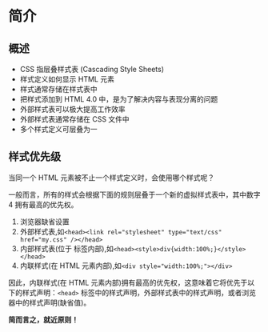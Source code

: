 # 简介
## 概述
- CSS 指层叠样式表 (Cascading Style Sheets)
- 样式定义如何显示 HTML 元素
- 样式通常存储在样式表中
- 把样式添加到 HTML 4.0 中，是为了解决内容与表现分离的问题
- 外部样式表可以极大提高工作效率
- 外部样式表通常存储在 CSS 文件中
- 多个样式定义可层叠为一

## 样式优先级
当同一个 HTML 元素被不止一个样式定义时，会使用哪个样式呢？

一般而言，所有的样式会根据下面的规则层叠于一个新的虚拟样式表中，其中数字 4 拥有最高的优先权。
1. 浏览器缺省设置
2. 外部样式表,如`<head><link rel="stylesheet" type="text/css" href="my.css" /></head>`
3. 内部样式表(位于 <head> 标签内部),如`<head><style>div{width:100%;}</style></head>`
4. 内联样式(在 HTML 元素内部),如`<div style="width:100%;"></div>`

因此，内联样式(在 HTML 元素内部)拥有最高的优先权，这意味着它将优先于以下的样式声明：`<head>` 标签中的样式声明，外部样式表中的样式声明，或者浏览器中的样式声明(缺省值)。

**简而言之，就近原则！**